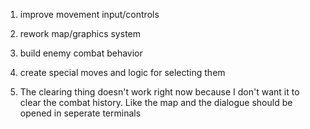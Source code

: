 
1) improve movement input/controls

2) rework map/graphics system

3) build enemy combat behavior

4) create special moves and logic for selecting them

5) The clearing thing doesn't work right now because I don't want it to clear the combat history. Like the map and the dialogue should be opened in seperate terminals


